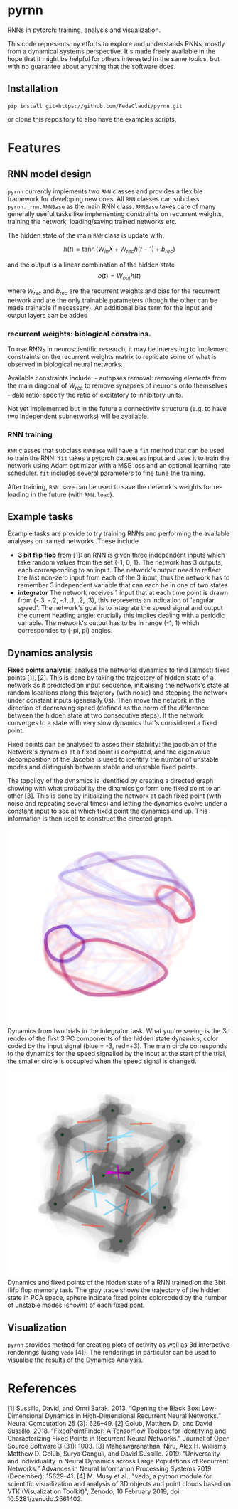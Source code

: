 # pyrnn
RNNs in pytorch: training, analysis and visualization. 

This code represents my efforts to explore and understands RNNs, mostly from a dynamical systems perspective. 
It's made freely available in the hope that it might be helpful for others interested in the same topics, but with no guarantee about anything that the software does.

## Installation
```
pip install git+https://github.com/FedeClaudi/pyrnn.git
```

or clone this repository to also have the examples scripts.



# Features
## RNN model design
`pyrnn` currently implements two `RNN` classes and provides a flexible framework for developing new ones. 
All `RNN` classes can subclass `pyrnn._rnn.RNNBase` as the main RNN class. 
`RNNBase` takes care of many generally useful tasks like implementing constraints on recurrent weights, training the network, loading/saving trained networks etc.

The hidden state of the main `RNN` class is update with:

$$
    h(t) = \tanh(W_{in} X + W_{rec} h(t-1) + b_{rec})
$$

and the output is a linear combination of the hidden state
$$
    o(t) = W_{out} h(t)
$$


where $W_{rec}$ and $b_{rec}$ are the recurrent weights and bias for the recurrent network and are the only trainable parameters (though the other can be made trainable if necessary).
An additional bias term for the input and output layers can be added

### recurrent weights: biological constrains.
To use RNNs in neuroscientific research, it may be interesting to implement constraints on the recurrent weights matrix to replicate some of what is observed in biological neural networks. 

Available constraints include: 
    - autopses removal: removing elements from the main diagonal of $W_{rec}$ to remove synapses of neurons onto themselves
    - dale ratio: specify the ratio of excitatory to inhibitory units.

Not yet implemented but in the future a connectivity structure (e.g. to have two independent subnetworks) will be available. 

### RNN training
`RNN` classes that subclass `RNNBase` will have a `fit` method that can be used to train the RNN.
`fit` takes a pytorch dataset as input and uses it to train the network using Adam optimizer with a MSE loss and an optional learning rate scheduler. `fit` includes several parameters to fine tune the training.

After training, `RNN.save` can be used to save the network's weights for re-loading in the future (with `RNN.load`).


## Example tasks
Example tasks are provide to try training RNNs and performing the available analyses on trained networks. 
These include

- **3 bit flip flop** from [1]: an RNN is given three independent inputs which take random values from the set {-1, 0, 1}. The network has 3 outputs, each corresponding to an input. The network's output need to reflect the last non-zero input from each of the 3 input, thus the network has to remember 3 independent variable that can each be in one of two states
- **integrator** The network receives 1 input that at each time point is drawn from {-.3, -.2, -.1, .1, .2, .3}, this represents an indication of 'angular speed'. The network's goal is to integrate the speed signal and output the current heading angle: crucially this implies dealing with a periodic variable. The network's output has to be in range (-1, 1) which correspondes to (-pi, pi) angles.

## Dynamics analysis
**Fixed points analysis**: analyse the networks dynamics to find (almost) fixed points [1], [2].
This is done by taking the trajectory of hidden state of a network as it predicted an input sequence, initialising the network's state at random locations along this trajctory (with nosie) and stepping the network under constant inputs (generally 0s).
Then move the network in the direction of decreasing speed (defined as the norm of the difference between the hidden state at two consecutive steps). 
If the network converges to a state with very slow dynamics that's conisidered a fixed point.

Fixed points can be analysed to asses their stability: the jacobian of the Network's dynamics at a fixed point is computed, and the eigenvalue decomposition of the Jacobia is used to identify the number of unstable modes and distinguish between stable and unstable fixed points.

The topoligy of the dynamics is identified by creating a directed graph showing with what probability the dinamics go form one fixed point to an other [3]. 
This is done by initializing the network at each fixed point (with noise and repeating several times) and letting the dynamics evolve under a constant input to see at which fixed point the dynamics end up. 
This information is then used to construct the directed graph.


![](imgs/integrator.png)
Dynamics from two trials in the integrator task. What you're seeing is the 3d render of the first 3 PC components of the hidden state dynamics, color coded by the input signal (blue = -3, red=+3).
The main circle corresponds to the dynamics for the speed signalled by the input at the start of the trial, the smaller circle is occupied when the speed signal is changed. 

![](imgs/3bit.png)
Dynamics and fixed points of the hidden state of a RNN trained on the 3bit flifp flop memory task. 
The gray trace shows the trajectory of the hidden state in PCA space, sphere indicate fixed points colorcoded by the number of unstable modes (shown) of each fixed pont.

## Visualization
`pyrnn` provides method for creating plots of activity as well as 3d interactive renderings (using `vedo` [4]).
The renderings in particular can be used to visualise the results of the Dynamics Analysis.


# References
[1] Sussillo, David, and Omri Barak. 2013. “Opening the Black Box: Low-Dimensional Dynamics in High-Dimensional Recurrent Neural Networks.” Neural Computation 25 (3): 626–49.
[2] Golub, Matthew D., and David Sussillo. 2018. “FixedPointFinder: A Tensorflow Toolbox for Identifying and Characterizing Fixed Points in Recurrent Neural Networks.” Journal of Open Source Software 3 (31): 1003.
[3] Maheswaranathan, Niru, Alex H. Williams, Matthew D. Golub, Surya Ganguli, and David Sussillo. 2019. “Universality and Individuality in Neural Dynamics across Large Populations of Recurrent Networks.” Advances in Neural Information Processing Systems 2019 (December): 15629–41.
[4] M. Musy et al., "vedo, a python module for scientific visualization and analysis of 3D objects and point clouds based on VTK (Visualization Toolkit)", Zenodo, 10 February 2019, doi: 10.5281/zenodo.2561402.

